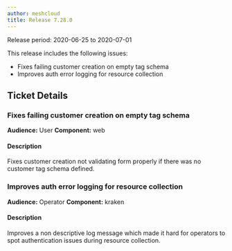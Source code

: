 ```yaml
---
author: meshcloud
title: Release 7.28.0
---
```


Release period: 2020-06-25 to 2020-07-01

This release includes the following issues:
* Fixes failing customer creation on empty tag schema
* Improves auth error logging for resource collection
<!--truncate-->

## Ticket Details
### Fixes failing customer creation on empty tag schema
**Audience:** User
**Component:** web


#### Description
Fixes customer creation not validating form properly if there was no customer tag schema defined.

### Improves auth error logging for resource collection
**Audience:** Operator
**Component:** kraken


#### Description
Improves a non descriptive log message which made it hard for operators to spot authentication issues during resource collection.

